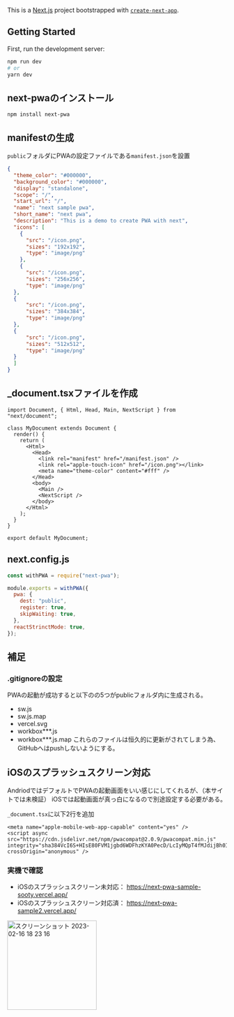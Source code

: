 This is a [Next.js](https://nextjs.org/) project bootstrapped with [`create-next-app`](https://github.com/vercel/next.js/tree/canary/packages/create-next-app).

## Getting Started

First, run the development server:

```bash
npm run dev
# or
yarn dev
```

## next-pwaのインストール
```
npm install next-pwa
```

## manifestの生成
`public`フォルダにPWAの設定ファイルである`manifest.json`を設置

```manifest.json
{
  "theme_color": "#000000",
  "background_color": "#000000",
  "display": "standalone",
  "scope": "/",
  "start_url": "/",
  "name": "next sample pwa",
  "short_name": "next pwa",
  "description": "This is a demo to create PWA with next",
  "icons": [
    {
      "src": "/icon.png",
      "sizes": "192x192",
      "type": "image/png"
    },
    {
      "src": "/icon.png",
      "sizes": "256x256",
      "type": "image/png"
  },
  {
      "src": "/icon.png",
      "sizes": "384x384",
      "type": "image/png"
  },
  {
      "src": "/icon.png",
      "sizes": "512x512",
      "type": "image/png"
  }
  ]
}
```

## _document.tsxファイルを作成

``` _document.tsx
import Document, { Html, Head, Main, NextScript } from "next/document";

class MyDocument extends Document {
  render() {
    return (
      <Html>
        <Head>
          <link rel="manifest" href="/manifest.json" />
          <link rel="apple-touch-icon" href="/icon.png"></link>
          <meta name="theme-color" content="#fff" />
        </Head>
        <body>
          <Main />
          <NextScript />
        </body>
      </Html>
    );
  }
}

export default MyDocument;
```

## next.config.js
``` next.config.js
const withPWA = require("next-pwa");

module.exports = withPWA({
  pwa: {
    dest: "public",
    register: true,
    skipWaiting: true,
  },
  reactStrinctMode: true,
});
```

## 補足
### .gitignoreの設定
PWAの起動が成功すると以下のの5つがpublicフォルダ内に生成される。
- sw.js
- sw.js.map
- vercel.svg
- workbox***.js
- workbox***.js.map
これらのファイルは恒久的に更新がされてしまう為、GitHubへはpushしないようにする。


## iOSのスプラッシュスクリーン対応
AndriodではデフォルトでPWAの起動画面をいい感じにしてくれるが、（本サイトでは未検証）
iOSでは起動画面が真っ白になるので別途設定する必要がある。

`_document.tsx`に以下2行を追加

```
<meta name="apple-mobile-web-app-capable" content="yes" />
<script async src="https://cdn.jsdelivr.net/npm/pwacompat@2.0.9/pwacompat.min.js" integrity="sha384VcI6S+HIsE80FVM1jgbd6WDFhzKYA0PecD/LcIyMQpT4fMJdijBh0I7Iblaacawc" crossOrigin="anonymous" />
```

### 実機で確認
- iOSのスプラッシュスクリーン未対応： https://next-pwa-sample-sooty.vercel.app/
- iOSのスプラッシュスクリーン対応済： https://next-pwa-sample2.vercel.app/

<img width="205" alt="スクリーンショット 2023-02-16 18 23 16" src="https://user-images.githubusercontent.com/55835461/219333841-3639cffb-2b05-41cd-ae0b-0dc4d7ea9980.png">
